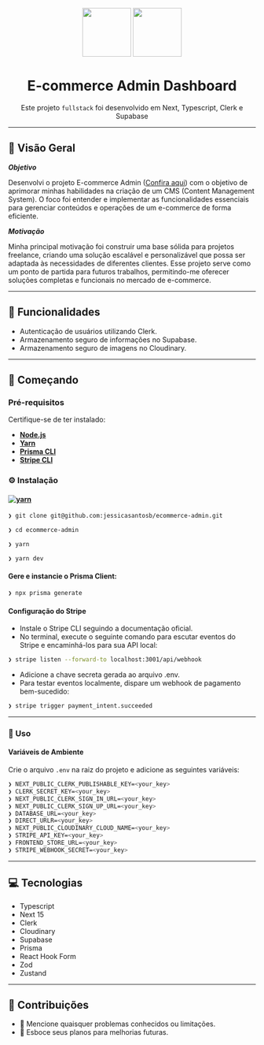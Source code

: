 <p align="center">
  <img src="https://img.icons8.com/?size=100&id=MWiBjkuHeMVq&format=png&color=000000" width="99">
  <img src="https://img.icons8.com/?size=100&id=yjSayFwWHyCo&format=png&color=000000" width="99">
</p>
<h1 align="center">E-commerce Admin Dashboard</h1>
<p align="center">
  Este projeto <code>fullstack</code> foi desenvolvido em Next, Typescript, Clerk e Supabase
</p>

---

## 📍 Visão Geral

**_Objetivo_**

Desenvolvi o projeto E-commerce Admin (<a href="https://ecommerce-admin-jessicasantosb.vercel.app/">Confira aqui</a>) com o objetivo de aprimorar minhas habilidades na criação de um CMS (Content Management System). O foco foi entender e implementar as funcionalidades essenciais para gerenciar conteúdos e operações de um e-commerce de forma eficiente.

**_Motivação_**

Minha principal motivação foi construir uma base sólida para projetos freelance, criando uma solução escalável e personalizável que possa ser adaptada às necessidades de diferentes clientes. Esse projeto serve como um ponto de partida para futuros trabalhos, permitindo-me oferecer soluções completas e funcionais no mercado de e-commerce.

---

## 🧬 Funcionalidades

- Autenticação de usuários utilizando Clerk.
- Armazenamento seguro de informações no Supabase.
- Armazenamento seguro de imagens no Cloudinary.

---

## 🚀 Começando

### Pré-requisitos

Certifique-se de ter instalado:

- **[Node.js](https://nodejs.org/)**
- **[Yarn](https://yarnpkg.com/)**
- **[Prisma CLI](https://www.prisma.io/docs/concepts/components/prisma-cli)**
- **[Stripe CLI](https://docs.stripe.com/stripe-cli?locale=pt-BR)**

### ⚙️ Instalação

#### [![yarn](https://img.shields.io/badge/Yarn-3775A9.svg?style=flat&logo=Yarn&logoColor=white)](https://github.com/jessicasantosb/ecommerce-admin)

```sh
❯ git clone git@github.com:jessicasantosb/ecommerce-admin.git
```

```sh
❯ cd ecommerce-admin
```

```sh
❯ yarn
```

```sh
❯ yarn dev
```

#### Gere e instancie o Prisma Client:

```sh
❯ npx prisma generate
```

#### Configuração do Stripe

- Instale o Stripe CLI seguindo a documentação oficial.
- No terminal, execute o seguinte comando para escutar eventos do Stripe e encaminhá-los para sua API local:

```sh
❯ stripe listen --forward-to localhost:3001/api/webhook
```

- Adicione a chave secreta gerada ao arquivo .env.
- Para testar eventos localmente, dispare um webhook de pagamento bem-sucedido:

```sh
❯ stripe trigger payment_intent.succeeded
```

---

### 🤖 Uso

#### Variáveis de Ambiente

Crie o arquivo `.env` na raiz do projeto e adicione as seguintes variáveis:

```sh
❯ NEXT_PUBLIC_CLERK_PUBLISHABLE_KEY=<your_key>
❯ CLERK_SECRET_KEY=<your_key>
❯ NEXT_PUBLIC_CLERK_SIGN_IN_URL=<your_key>
❯ NEXT_PUBLIC_CLERK_SIGN_UP_URL=<your_key>
❯ DATABASE_URL=<your_key>
❯ DIRECT_URLR=<your_key>
❯ NEXT_PUBLIC_CLOUDINARY_CLOUD_NAME=<your_key>
❯ STRIPE_API_KEY=<your_key>
❯ FRONTEND_STORE_URL=<your_key>
❯ STRIPE_WEBHOOK_SECRET=<your_key>
```

---

## 💻 Tecnologias

- Typescript
- Next 15
- Clerk
- Cloudinary
- Supabase
- Prisma
- React Hook Form
- Zod
- Zustand

---

## 🤝 Contribuições

- 🔰 Mencione quaisquer problemas conhecidos ou limitações.
- 🐛 Esboce seus planos para melhorias futuras.
